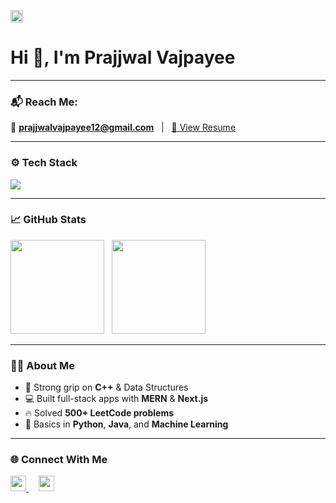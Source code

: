 <p align="left">
  <img src="https://komarev.com/ghpvc/?username=prajjwalvajpayee&style=flat-square&color=000000" height="20"/>
</p>

# Hi 👋, I'm Prajjwal Vajpayee

---

### 📬 Reach Me:  
📩 **prajjwalvajpayee12@gmail.com** &nbsp;&nbsp;|&nbsp;&nbsp; [📄 View Resume](https://drive.google.com/file/d/1DrWhLxgbKgVjMw8saMetoXemxLWueUZO/view?usp=sharing)

---

### ⚙️ Tech Stack
<img src="https://skillicons.dev/icons?i=js,ts,react,next,nodejs,express,mongodb,mysql,postgres,tailwind,bootstrap,redux,python,java,cpp,postman,git,github,vscode" />

---

### 📈 GitHub Stats

<img src="https://github-readme-stats.vercel.app/api?username=prajjwalvajpayee&show_icons=true&theme=tokyonight&hide_title=true" height="150"/>
&nbsp;
<img src="https://github-readme-streak-stats.herokuapp.com?user=prajjwalvajpayee&theme=tokyonight&hide_border=true" height="150"/>

---

### 🙋‍♂️ About Me

- 🚀 Strong grip on **C++** & Data Structures  
- 💻 Built full-stack apps with **MERN** & **Next.js**  
- 🔥 Solved **500+ LeetCode problems**  
- 📘 Basics in **Python**, **Java**, and **Machine Learning**

---

### 🌐 Connect With Me

<a href="https://linkedin.com/in/prajjwal-vajpayee-9899b0259" target="_blank">
  <img src="https://skillicons.dev/icons?i=linkedin" height="25" />
</a>
&nbsp;&nbsp;&nbsp;
<a href="https://leetcode.com/prajjwalvajpayee12" target="_blank">
  <img src="https://upload.wikimedia.org/wikipedia/commons/1/19/LeetCode_logo_black.png" height="25" />
</a>

